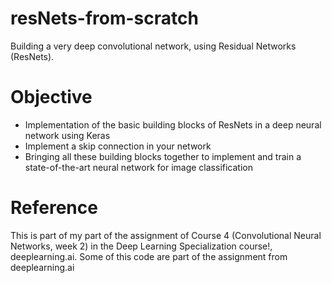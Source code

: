 # resNets-from-scratch
Building a very deep convolutional network, using Residual Networks (ResNets). 

# Objective
* Implementation of the basic building blocks of ResNets in a deep neural network using Keras
* Implement a skip connection in your network
* Bringing all these building blocks together to implement and train a state-of-the-art neural network for image classification

# Reference
This is part of my part of the assignment of Course 4 (Convolutional Neural Networks, week 2) in the Deep Learning Specialization course!, deeplearning.ai. Some of this code are part of the assignment from deeplearning.ai

